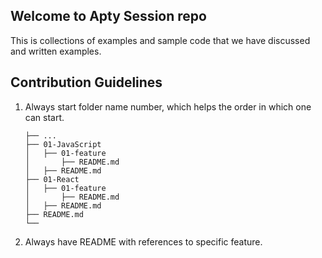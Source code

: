 ## Welcome to Apty Session repo

This is collections of examples and sample code that we have discussed and written examples. 

## Contribution Guidelines
1. Always start folder name number, which helps the order in which one can start. 
    ```
    ├── ...
    ├── 01-JavaScript                
    │   ├── 01-feature        
    │       ├── README.md   
    │   ├── README.md 
    ├── 01-React                
    │   ├── 01-feature        
    │       ├── README.md   
    │   ├── README.md 
    ├── README.md   
    └──
    ```
2. Always have README with references to specific feature. 
